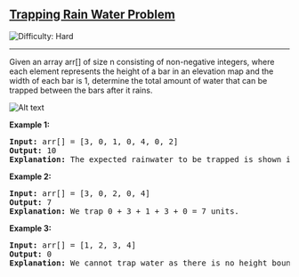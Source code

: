 <h2><a href="https://www.geeksforgeeks.org/dsa/trapping-rain-water/">Trapping Rain Water Problem</a></h2> <img src='https://img.shields.io/badge/Difficulty-Hard-red' alt='Difficulty: Hard' /><hr><p>Given an array arr[] of size n consisting of non-negative integers, where each element represents the height of a bar in an elevation map and the width of each bar is 1, determine the total amount of water that can be trapped between the bars after it rains.</p>

![Alt text](https://media.geeksforgeeks.org/wp-content/uploads/20240613172631/Trapping-Rain-Water-Problem.png)

<p><strong class="example">Example 1:</strong></p>

<pre>
<strong>Input:</strong> arr[] = [3, 0, 1, 0, 4, 0, 2]
<strong>Output:</strong> 10
<strong>Explanation:</strong> The expected rainwater to be trapped is shown in the above image.
</pre>

<p><strong class="example">Example 2:</strong></p>

<pre>
<strong>Input:</strong> arr[] = [3, 0, 2, 0, 4]
<strong>Output:</strong> 7
<strong>Explanation:</strong> We trap 0 + 3 + 1 + 3 + 0 = 7 units.
</pre>

<p><strong class="example">Example 3:</strong></p>

<pre>
<strong>Input:</strong> arr[] = [1, 2, 3, 4]
<strong>Output:</strong> 0
<strong>Explanation:</strong> We cannot trap water as there is no height bound on both sides
</pre>